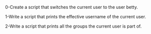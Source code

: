 0-Create a script that switches the current user to the user betty.

1-Write a script that prints the effective username of the current user.

2-Write a script that prints all the groups the current user is part of.
